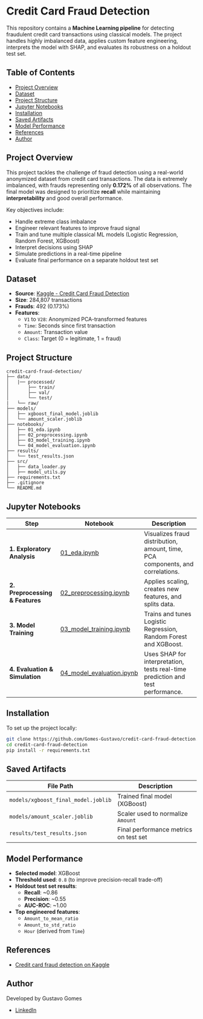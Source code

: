 # Credit Card Fraud Detection

This repository contains a **Machine Learning pipeline** for detecting fraudulent credit card transactions using classical models. The project handles highly imbalanced data, applies custom feature engineering, interprets the model with SHAP, and evaluates its robustness on a holdout test set.

## Table of Contents

- [Project Overview](#project-overview)
- [Dataset](#dataset)
- [Project Structure](#project-structure)
- [Jupyter Notebooks](#jupyter-notebooks)
- [Installation](#installation)
- [Saved Artifacts](#saved-artifacts)
- [Model Performance](#model-performance)
- [References](#references)
- [Author](#author)

## Project Overview

This project tackles the challenge of fraud detection using a real-world anonymized dataset from credit card transactions. The data is extremely imbalanced, with frauds representing only **0.172%** of all observations. The final model was designed to prioritize **recall** while maintaining **interpretability** and good overall performance.

Key objectives include:

- Handle extreme class imbalance
- Engineer relevant features to improve fraud signal
- Train and tune multiple classical ML models (Logistic Regression, Random Forest, XGBoost)
- Interpret decisions using SHAP
- Simulate predictions in a real-time pipeline
- Evaluate final performance on a separate holdout test set

## Dataset

- **Source**: [Kaggle - Credit Card Fraud Detection](https://www.kaggle.com/mlg-ulb/creditcardfraud)
- **Size**: 284,807 transactions
- **Frauds**: 492 (0.173%)
- **Features**:
  - `V1` to `V28`: Anonymized PCA-transformed features
  - `Time`: Seconds since first transaction
  - `Amount`: Transaction value
  - `Class`: Target (0 = legitimate, 1 = fraud)

## Project Structure

```
credit-card-fraud-detection/
├── data/
│   |── processed/
│       ├── train/
│       ├── val/
│       └── test/
|   └── raw/
├── models/
│   ├── xgboost_final_model.joblib
│   └── amount_scaler.joblib
├── notebooks/
│   ├── 01_eda.ipynb
│   ├── 02_preprocessing.ipynb
│   ├── 03_model_training.ipynb
│   └── 04_model_evaluation.ipynb
├── results/
│   └── test_results.json
├── src/
│   ├── data_loader.py
│   ├── model_utils.py
├── requirements.txt
├── .gitignore
└── README.md
```

## Jupyter Notebooks

| Step                            | Notebook                                                         | Description                                                                   |
| ------------------------------- | ---------------------------------------------------------------- | ----------------------------------------------------------------------------- |
| **1. Exploratory Analysis**     | [01_eda.ipynb](notebooks/01_eda.ipynb)                           | Visualizes fraud distribution, amount, time, PCA components, and correlations. |
| **2. Preprocessing & Features** | [02_preprocessing.ipynb](notebooks/02_preprocessing.ipynb)       | Applies scaling, creates new features, and splits data.                        |
| **3. Model Training**           | [03_model_training.ipynb](notebooks/03_model_training.ipynb)     | Trains and tunes Logistic Regression, Random Forest and XGBoost.               |
| **4. Evaluation & Simulation**  | [04_model_evaluation.ipynb](notebooks/04_model_evaluation.ipynb) | Uses SHAP for interpretation, tests real-time prediction and test performance. |

## Installation

To set up the project locally:

```bash
git clone https://github.com/Gomes-Gustavo/credit-card-fraud-detection.git
cd credit-card-fraud-detection
pip install -r requirements.txt
```

## Saved Artifacts

| File Path                           | Description                           |
| ----------------------------------- | ------------------------------------- |
| `models/xgboost_final_model.joblib` | Trained final model (XGBoost)         |
| `models/amount_scaler.joblib`       | Scaler used to normalize `Amount`     |
| `results/test_results.json`         | Final performance metrics on test set |

## Model Performance

- **Selected model**: XGBoost
- **Threshold used**: `0.8` (to improve precision-recall trade-off)
- **Holdout test set results**:
  - **Recall**: ~0.86
  - **Precision**: ~0.55
  - **AUC-ROC**: ~1.00
- **Top engineered features**:
  - `Amount_to_mean_ratio`
  - `Amount_to_std_ratio`
  - `Hour` (derived from `Time`)

## References

- [Credit card fraud detection on Kaggle](https://www.kaggle.com/mlg-ulb/creditcardfraud)

## Author

Developed by Gustavo Gomes

- [LinkedIn](https://www.linkedin.com/in/gustavo-gomes-581975333/)

